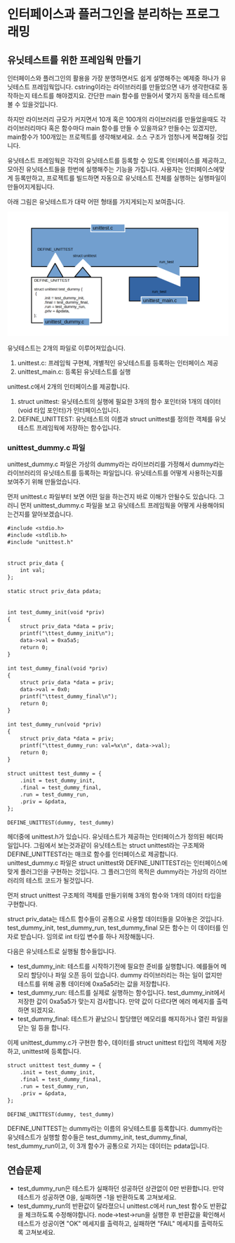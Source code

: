 # 인터페이스과 플러그인을 분리하는 프로그래밍

## 유닛테스트를 위한 프레임웍 만들기

인터페이스와 플러그인의 활용을 가장 분명하면서도 쉽게 설명해주는 예제중 하나가 유닛테스트 프레임웍입니다.
cstring이라는 라이브러리를 만들었으면 내가 생각한대로 동작하는지 테스트를 해야겠지요.
간단한 main 함수를 만들어서 몇가지 동작을 테스트해볼 수 있을것입니다.

하지만 라이브러리 규모가 커지면서 10개 혹은 100개의 라이브러리를 만들었을때도 각 라이브러리마다 혹은 함수마다 main 함수를 만들 수 있을까요?
만들수는 있겠지만, main함수가 100개있는 프로젝트를 생각해보세요.
소스 구조가 엄청나게 복잡해질 것입니다.

유닛테스트 프레임웍은 각각의 유닛테스트를 등록할 수 있도록 인터페이스를 제공하고, 모아진 유닛테스트들을 한번에 실행해주는 기능을 가집니다.
사용자는 인터페이스에맞게 등록만하고, 프로젝트를 빌드하면 자동으로 유닛테스트 전체를 실행하는 실행파일이 만들어지게됩니다.

아래 그림은 유닛테스트가 대략 어떤 형태를 가지게되는지 보여줍니다.

![unittest interface and dummy plugin](/unittest_dummy.png)

유닛테스트는 2개의 파일로 이루어져있습니다.
1. unittest.c: 프레임웍 구현체, 개별적인 유닛테스트를 등록하는 인터페이스 제공
2. unittest_main.c: 등록된 유닛테스트를 실행

unittest.c에서 2개의 인터페이스를 제공합니다.
1. struct unittest: 유닛테스트의 실행에 필요한 3개의 함수 포인터와 1개의 데이터(void 타입 포인터)가 인터페이스입니다.
1. DEFINE_UNITTEST: 유닛테스트의 이름과 struct unittest를 정의한 객체를 유닛테스트 프레임웍에 저장하는 함수입니다.

### unittest_dummy.c 파일

unittest_dummy.c 파일은 가상의 dummy라는 라이브러리를 가정해서 dummy라는 라이브러리의 유닛테스트를 등록하는 파일입니다.
유닛테스트를 어떻게 사용하는지를 보여주기 위해 만들었습니다.

먼저 unittest.c 파일부터 보면 어떤 일을 하는건지 바로 이해가 안될수도 있습니다.
그러니 먼저 unittest_dummy.c 파일을 보고 유닛테스트 프레임웍을 어떻게 사용해야되는건지를 알아보겠습니다.

```
#include <stdio.h>
#include <stdlib.h>
#include "unittest.h"


struct priv_data {
	int val;
};

static struct priv_data pdata;


int test_dummy_init(void *priv)
{
	struct priv_data *data = priv;
	printf("\ttest_dummy_init\n");
	data->val = 0xa5a5;
	return 0;
}

int test_dummy_final(void *priv)
{
	struct priv_data *data = priv;
	data->val = 0x0;
	printf("\ttest_dummy_final\n");
	return 0;
}

int test_dummy_run(void *priv)
{
	struct priv_data *data = priv;
	printf("\ttest_dummy_run: val=%x\n", data->val);
	return 0;
}

struct unittest test_dummy = {
	.init = test_dummy_init,
	.final = test_dummy_final,
	.run = test_dummy_run,
	.priv = &pdata,
};

DEFINE_UNITTEST(dummy, test_dummy)
```
헤더중에 unittest.h가 있습니다.
유닛테스트가 제공하는 인터페이스가 정의된 헤더파일입니다.
그림에서 보는것과같이 유닛테스트는 struct unittest라는 구조체와 DEFINE_UNITTEST라는 매크로 함수를 인터페이스로 제공합니다.
unittest_dummy.c 파일은 struct unittest와 DEFINE_UNITTEST라는 인터페이스에 맞게 플러그인을 구현하는 것입니다.
그 플러그인의 목적은 dummy라는 가상의 라이브러리의 테스트 코드가 될것입니다.

먼저 struct unittest 구조체의 객체를 만들기위해 3개의 함수와 1개의 데이터 타입을 구현합니다.

struct priv_data는 테스트 함수들이 공통으로 사용할 데이터들을 모아놓은 것입니다. test_dummy_init, test_dummy_run, test_dummy_final 모든 함수는 이 데이터를 인자로 받습니다. 
임의로 int 타입 변수를 하나 저장해둡니다.

다음은 유닛테스트로 실행될 함수들입니다.
* test_dummy_init: 테스트를 시작하기전에 필요한 준비를 실행합니다. 예를들어 메모리 할당이나 파일 오픈 등이 있습니다. dummy 라이브러리는 하는 일이 없지만 테스트를 위해 공통 데이터에 0xa5a5라는 값을 저장합니다.
* test_dummy_run: 테스트를 실제로 실행하는 함수입니다. test_dummy_init에서 저장한 값이 0xa5a5가 맞는지 검사합니다. 만약 값이 다르다면 에러 메세지를 출력하면 되겠지요.
* test_dummy_final: 테스트가 끝났으니 할당했던 메모리를 해지하거나 열린 파일을 닫는 일 등을 합니다.

이제 unittest_dummy.c가 구현한 함수, 데이터를 struct unittest 타입의 객체에 저장하고, unittest에 등록합니다.
```
struct unittest test_dummy = {
	.init = test_dummy_init,
	.final = test_dummy_final,
	.run = test_dummy_run,
	.priv = &pdata,
};

DEFINE_UNITTEST(dummy, test_dummy)
```

DEFINE_UNITTEST는 dummy라는 이름의 유닛테스트를 등록합니다. dummy라는 유닛테스트가 실행할 함수들은 test_dummy_init, test_dummy_final, test_dummy_run이고, 이 3개 함수가 공통으로 가지는 데이터는 pdata입니다.


## 연습문제

* test_dummy_run은 테스트가 실패하던 성공하던 상관없이 0만 반환합니다. 만약 테스트가 성공하면 0을, 실패하면 -1을 반환하도록 고쳐보세요.
* test_dummy_run의 반환값이 달라졌으니 unittest.c에서 run_test 함수도 반환값을 체크하도록 수정해야합니다. node->test->run을 실행한 후 반환값을 확인해서 테스트가 성공이면 "OK" 메세지를 출력하고, 실패하면 "FAIL" 메세지를 출력하도록 고쳐보세요.


